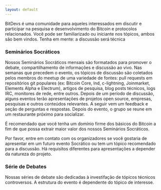 ```yaml
---
layout: default
---
```


<!-- Deixei alguns trechos originais do bitdevsnyc a fins de tradução caso seja interessante no futuro. -->
BitDevs é uma comunidade para aqueles interessados em discutir e participar na pesquisa e desenvolvimento do Bitcoin e protocolos relacionados. Você pode ser familiarizado ou iniciante nos tópicos, ambos são bem vindos. Tenha em mente: a discussão será técnica

### Seminários Socráticos

Nossos Seminários Socráticos mensais são formatados para promover o debate, compartilhamento de informações e discussão ao vivo. Nas semanas que precedem o evento, os tópicos de discussão são coletados pelos membros do meetup de uma variedade de fontes: pull requests em repositórios git populares (ex: Bitcoin Core, lnd, c-lightning, Joinmarket, Elements Alpha e Electrum), artigos de pesquisa, blog posts técnicos, logs IRC, monitores de rede, entre outros. Depois de um período de discussão, alguns eventos terão apresentações de projetos open source, empresas, pesquisas e outros conteúdos relevantes. A seguir vem um feedback e seção de perguntas e respostas. Depois do evento, o grupo se reune em um restaurante próximo para socializar.
<!-- Adicionar  e traduzir https://curitibabitdevs.org/presenter-guidelines/ -->

É recomendado que você tenha um domínio firme dos básicos do Bitcoin a fim de que possa extrair maior valor dos nossos Seminários Socráticos.

<!-- A newsletter is sent out the day of the event which outlines discussion topics.
Archives of discussion topics and presentations can be found in the event
descriptions of past meetups. The discussion portion of the event is NEVER
recorded. It is recommended that you have a firm grasp of the basics of Bitcoin
in order to extract the most value from our Socratic events. -->

Por favor, entre em contato com os organizadores se você gostaria de apresentar em um futuro evento Socrático ou tem um tópico recomendado para a discussão<!-- Adicionar e-mail do projeto -->. Há requisitos diferentes para apresentações a depender da natureza do projeto.


<!-- ### Whitepaper Series

A journal club to discuss specific topics in the Bitcoin ecosystem. This is an
academic-style journal club where one person chooses a topic or paper and
presents it. Participants are expected to have read the paper or other material
suggested by the discussion leader. The discussion leader doesn’t have to be an
expert on the subject, but should be interested enough in it to read the paper
thoroughly so as to give a decent presentation. After informally presenting the
topic, the group can then ask questions or open discussion surrounding the
topic. The presentation should be informal (slides are allowed, but
whiteboard/chalkboard is preferred), and this should be a discussion, not a
one-way transmission of information by the presenter. The reading material
doesn’t have to be a whitepaper. In the case of widely-known topics (such as
Elliptic Curve encryption) a chapter of a textbook, Wikipedia article, or other
material can be suggested.

To propose a topic to present or volunteer to present a paper, please contact
bitdevsnyc at gmail. -->

### Série de Debates

Nossas séries de debate são dedicadas à investifação de tópicos técnicos controversos. A estrutura do evento é dependente do tópico de interesse.